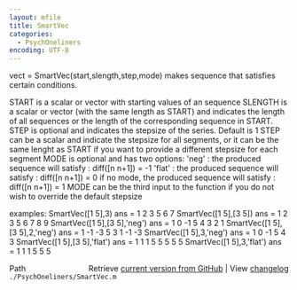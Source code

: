 ```yaml
---
layout: mfile
title: SmartVec
categories:
  - PsychOneliners
encoding: UTF-8
---
```


vect = SmartVec(start,slength,step,mode)
makes sequence that satisfies certain conditions.

START is a scalar or vector with starting values of an sequence
SLENGTH is a scalar or vector (with the same length as START) and
  indicates the length of all sequences or the length of the
  corresponding sequence in START.
STEP is optional and indicates the stepsize of the series. Default is 1
  STEP can be a scalar and indicate the stepsize for all segments, or it
  can be the same lenght as START if you want to provide a different
  stepsize for each segment
MODE is optional and has two options:
  'neg'  : the produced sequence will satisfy  : diff([n n+1]) = -1
  'flat' : the produced sequence will satisfy  : diff([n n+1]) =  0
if no mode, the produced sequence will satisfy : diff([n n+1]) =  1
MODE can be the third input to the function if you do not wish to
override the default stepsize

examples:
  SmartVec([1 5],3)
  ans =
       1     2     3     5     6     7
  SmartVec([1 5],[3 5])
  ans =
       1     2     3     5     6     7     8     9
  SmartVec([1 5],[3 5],'neg')
  ans =
       1     0    -1     5     4     3     2     1
  SmartVec([1 5],[3 5],2,'neg')
  ans =
       1     -1   -3     5     3     1     -1    -3
  SmartVec([1 5],3,'neg')
  ans =
       1     0    -1     5     4     3
  SmartVec([1 5],[3 5],'flat')
  ans =
       1     1     1     5     5     5     5     5
  SmartVec([1 5],3,'flat')
  ans =
       1     1     1     5     5     5


<div class="code_header" style="text-align:right;">
  <span style="float:left;">Path&nbsp;&nbsp;</span> <span class="counter">Retrieve <a href=
  "https://raw.github.com/Psychtoolbox-3/Psychtoolbox-3/beta/./PsychOneliners/SmartVec.m">current version from GitHub</a> | View <a href=
  "https://github.com/Psychtoolbox-3/Psychtoolbox-3/commits/beta/./PsychOneliners/SmartVec.m">changelog</a></span>
</div>
<div class="code">
  <code>./PsychOneliners/SmartVec.m</code>
</div>
